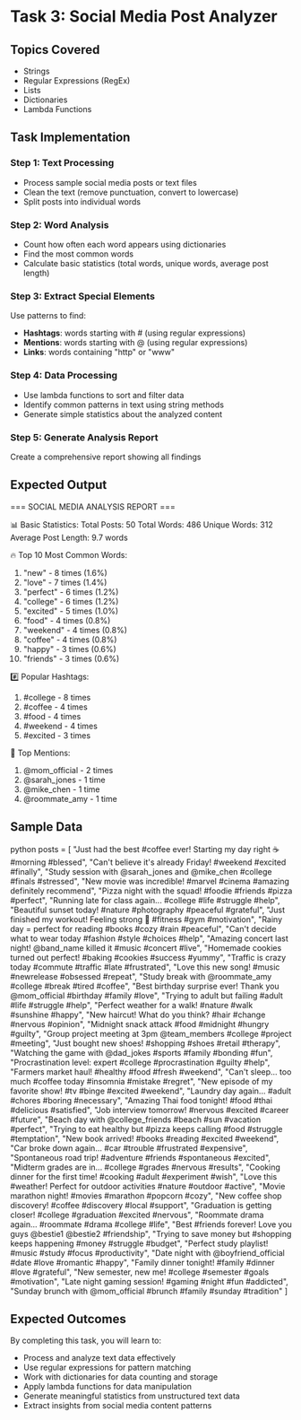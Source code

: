 # Task 3: Social Media Post Analyzer

## Topics Covered
- Strings
- Regular Expressions (RegEx)
- Lists
- Dictionaries
- Lambda Functions

## Task Implementation

### Step 1: Text Processing
- Process sample social media posts or text files
- Clean the text (remove punctuation, convert to lowercase)
- Split posts into individual words

### Step 2: Word Analysis
- Count how often each word appears using dictionaries
- Find the most common words
- Calculate basic statistics (total words, unique words, average post length)

### Step 3: Extract Special Elements
Use patterns to find:
- **Hashtags**: words starting with # (using regular expressions)
- **Mentions**: words starting with @ (using regular expressions)
- **Links**: words containing "http" or "www"

### Step 4: Data Processing
- Use lambda functions to sort and filter data
- Identify common patterns in text using string methods
- Generate simple statistics about the analyzed content

### Step 5: Generate Analysis Report
Create a comprehensive report showing all findings

## Expected Output

=== SOCIAL MEDIA ANALYSIS REPORT ===

📊 Basic Statistics:
Total Posts: 50
Total Words: 486
Unique Words: 312
Average Post Length: 9.7 words

🔥 Top 10 Most Common Words:
1. "new" - 8 times (1.6%)
2. "love" - 7 times (1.4%)
3. "perfect" - 6 times (1.2%)
4. "college" - 6 times (1.2%)
5. "excited" - 5 times (1.0%)
6. "food" - 4 times (0.8%)
7. "weekend" - 4 times (0.8%)
8. "coffee" - 4 times (0.8%)
9. "happy" - 3 times (0.6%)
10. "friends" - 3 times (0.6%)

#️⃣ Popular Hashtags:
1. #college - 8 times
2. #coffee - 4 times
3. #food - 4 times
4. #weekend - 4 times
5. #excited - 3 times

👥 Top Mentions:
1. @mom_official - 2 times
2. @sarah_jones - 1 time
3. @mike_chen - 1 time
4. @roommate_amy - 1 time

## Sample Data

python
posts = [
    "Just had the best #coffee ever! Starting my day right ☕ #morning #blessed",
    "Can't believe it's already Friday! #weekend #excited #finally",
    "Study session with @sarah_jones and @mike_chen #college #finals #stressed",
    "New movie was incredible! #marvel #cinema #amazing definitely recommend",
    "Pizza night with the squad! #foodie #friends #pizza #perfect",
    "Running late for class again... #college #life #struggle #help",
    "Beautiful sunset today! #nature #photography #peaceful #grateful",
    "Just finished my workout! Feeling strong 💪 #fitness #gym #motivation",
    "Rainy day = perfect for reading #books #cozy #rain #peaceful",
    "Can't decide what to wear today #fashion #style #choices #help",
    "Amazing concert last night! @band_name killed it #music #concert #live",
    "Homemade cookies turned out perfect! #baking #cookies #success #yummy",
    "Traffic is crazy today #commute #traffic #late #frustrated",
    "Love this new song! #music #newrelease #obsessed #repeat",
    "Study break with @roommate_amy #college #break #tired #coffee",
    "Best birthday surprise ever! Thank you @mom_official #birthday #family #love",
    "Trying to adult but failing #adult #life #struggle #help",
    "Perfect weather for a walk! #nature #walk #sunshine #happy",
    "New haircut! What do you think? #hair #change #nervous #opinion",
    "Midnight snack attack #food #midnight #hungry #guilty",
    "Group project meeting at 3pm @team_members #college #project #meeting",
    "Just bought new shoes! #shopping #shoes #retail #therapy",
    "Watching the game with @dad_jokes #sports #family #bonding #fun",
    "Procrastination level: expert #college #procrastination #guilty #help",
    "Farmers market haul! #healthy #food #fresh #weekend",
    "Can't sleep... too much #coffee today #insomnia #mistake #regret",
    "New episode of my favorite show! #tv #binge #excited #weekend",
    "Laundry day again... #adult #chores #boring #necessary",
    "Amazing Thai food tonight! #food #thai #delicious #satisfied",
    "Job interview tomorrow! #nervous #excited #career #future",
    "Beach day with @college_friends #beach #sun #vacation #perfect",
    "Trying to eat healthy but #pizza keeps calling #food #struggle #temptation",
    "New book arrived! #books #reading #excited #weekend",
    "Car broke down again... #car #trouble #frustrated #expensive",
    "Spontaneous road trip! #adventure #friends #spontaneous #excited",
    "Midterm grades are in... #college #grades #nervous #results",
    "Cooking dinner for the first time! #cooking #adult #experiment #wish",
    "Love this #weather! Perfect for outdoor activities #nature #outdoor #active",
    "Movie marathon night! #movies #marathon #popcorn #cozy",
    "New coffee shop discovery! #coffee #discovery #local #support",
    "Graduation is getting closer! #college #graduation #excited #nervous",
    "Roommate drama again... #roommate #drama #college #life",
    "Best #friends forever! Love you guys @bestie1 @bestie2 #friendship",
    "Trying to save money but #shopping keeps happening #money #struggle #budget",
    "Perfect study playlist! #music #study #focus #productivity",
    "Date night with @boyfriend_official #date #love #romantic #happy",
    "Family dinner tonight! #family #dinner #love #grateful",
    "New semester, new me! #college #semester #goals #motivation",
    "Late night gaming session! #gaming #night #fun #addicted",
    "Sunday brunch with @mom_official #brunch #family #sunday #tradition"
]

## Expected Outcomes

By completing this task, you will learn to:
- Process and analyze text data effectively
- Use regular expressions for pattern matching
- Work with dictionaries for data counting and storage
- Apply lambda functions for data manipulation
- Generate meaningful statistics from unstructured text data
- Extract insights from social media content patterns
